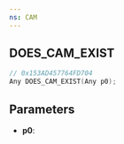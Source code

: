 ```yaml
---
ns: CAM
---
```

## DOES_CAM_EXIST

```c
// 0x153AD457764FD704
Any DOES_CAM_EXIST(Any p0);
```

## Parameters
* **p0**:
